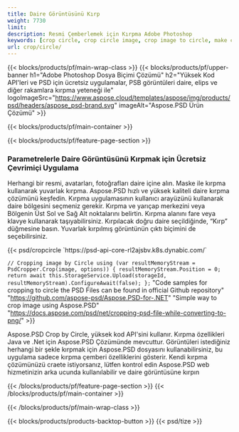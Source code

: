 ```yaml
---
title: Daire Görüntüsünü Kırp
weight: 7730
limit: 
description: Resmi Çemberlemek için Kırpma Adobe Photoshop
keywords: [crop circle, crop circle image, crop image to circle, make circle photo]
url: crop/circle/
---
```

{{< blocks/products/pf/main-wrap-class >}}
{{< blocks/products/pf/upper-banner h1="Adobe Photoshop Dosya Biçimi Çözümü" h2="Yüksek Kod API'leri ve PSD için ücretsiz uygulamalar, PSB görüntüleri daire, elips ve diğer rakamlara kırpma yeteneği ile" logoImageSrc="https://www.aspose.cloud/templates/aspose/img/products/psd/headers/aspose_psd-brand.svg" imageAlt="Aspose.PSD Ürün Çözümü" >}}

{{< blocks/products/pf/main-container >}}

{{< blocks/products/pf/feature-page-section >}}
<h3 class="headingpdleft">Parametrelerle Daire Görüntüsünü Kırpmak için Ücretsiz Çevrimiçi Uygulama</h3>
<p>Herhangi bir resmi, avatarları, fotoğrafları daire içine alın. Maske ile kırpma kullanarak yuvarlak kırpma. Aspose.PSD hızlı ve yüksek kaliteli daire kırpma çözümünü keşfedin. Kırpma uygulamasının kullanıcı arayüzünü kullanarak daire bölgesini seçmeniz gerekir. Kırpma ve yarıçap merkezini veya Bölgenin Üst Sol ve Sağ Alt noktalarını belirtin. Kırpma alanını fare veya klavye kullanarak taşıyabilirsiniz. Kırpılacak doğru daire seçildiğinde, “Kırp” düğmesine basın. Yuvarlak kırpılmış görüntünün çıktı biçimini de seçebilirsiniz.</p>
{{< psd/cropcircle `https://psd-api-core-rl2ajsbv.k8s.dynabic.com/` 

`// Cropping image by Circle
using (var resultMemoryStream = PsdCropper.Crop(image, options))
{
	resultMemoryStream.Position = 0;
	return await this.StorageService.Upload(storageId, resultMemoryStream).ConfigureAwait(false);
};` 
"Code samples for cropping to circle the PSD Files can be found in official Github repository"  "https://github.com/aspose-psd/Aspose.PSD-for-.NET" 
"Simple way to crop image using Aspose.PSD" "https://docs.aspose.com/psd/net/cropping-psd-file-while-converting-to-png/" >}}
<p>Aspose.PSD Crop by Circle, yüksek kod API'sini kullanır. Kırpma özellikleri Java ve .Net için Aspose.PSD Çözümünde mevcuttur. Görüntüleri istediğiniz herhangi bir şekle kırpmak için Aspose.PSD dosyasını kullanabilirsiniz, bu uygulama sadece kırpma çemberi özelliklerini gösterir. Kendi kırpma çözümünüzü craete istiyorsanız, lütfen kontrol edin Aspose.PSD web hizmetinizin arka ucunda kullanılabilir ve daire görüntüsüne kırpın</p>
<!--<ul>
<li><a href="psb">PSB Circle Crop</a></li>
<li><a href="ellipse">Ellipse crop App</a></li>
</ul>-->
{{< /blocks/products/pf/feature-page-section >}}
{{< /blocks/products/pf/main-container >}}


{{< /blocks/products/pf/main-wrap-class >}}

{{< blocks/products/products-backtop-button >}}
{{< psd/tize >}}
